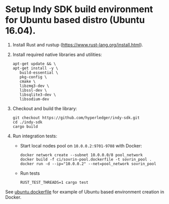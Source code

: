 # Setup Indy SDK build environment for Ubuntu based distro (Ubuntu 16.04).

1. Install Rust and rustup (https://www.rust-lang.org/install.html).
2. Install required native libraries and utilities:
   
   ```
   apt-get update && \
   apt-get install -y \
      build-essential \
      pkg-config \
      cmake \
      libzmq3-dev \
      libssl-dev \
      libsqlite3-dev \
      libsodium-dev
   ```
3. Checkout and build the library:
   
   ```
   git checkout https://github.com/hyperledger/indy-sdk.git
   cd ./indy-sdk
   cargo build
   ```
4. Run integration tests:
   * Start local nodes pool on `10.0.0.2:9701-9708` with Docker:
     
     ```
     docker network create --subnet 10.0.0.0/8 pool_network
     docker build -f ci/sovrin-pool.dockerfile -t sovrin_pool .
     docker run -d --ip="10.0.0.2" --net=pool_network sovrin_pool
     ```
   * Run tests
     
     ```
     RUST_TEST_THREADS=1 cargo test
     ```

See [ubuntu.dockerfile](ci/ubuntu.dockerfile) for example of Ubuntu based environment creation in Docker.